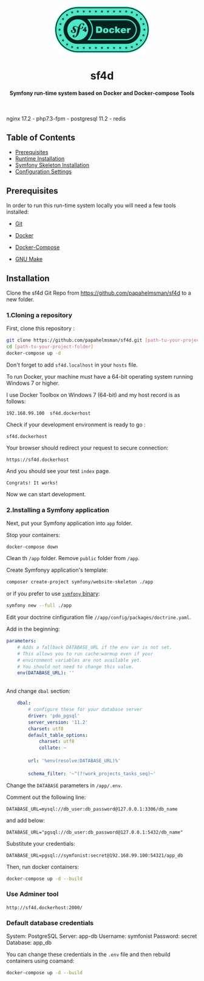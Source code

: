 <p align="center"><img src="docs/assets/img/head_logo.svg" width="250"></p>

<h1 style="text-align:center;">sf4d </h1>
<h4 style="text-align:center;">Symfony run-time system based on Docker and Docker-compose Tools</h4>
</br>

nginx 17.2 - php7.3-fpm - postgresql 11.2 - redis


## Table of Contents

 * [Prerequisites](#Prerequisites)
 * [Runtime Installation](#Installation)
 * [Symfony Skeleton Installation](#Installation)
 * [Configuration Settings](#Congif)

## Prerequisites

In order to run this run-time system locally you will need a few tools installed:

  * [Git](https://git-scm.com/downloads)

  * [Docker](https://docs.docker.com/install/) 
  
  * [Docker-Compose](https://getcomposer.org/)
  
  * [GNU Make](https://getcomposer.org/) 
  
        

## Installation

Clone the sf4d Git Repo from https://github.com/papahelmsman/sf4d to a new folder.


### 1.Cloning a repository

First, clone this repository :

``` bash
git clone https://github.com/papahelmsman/sf4d.git [path-tu-your-project-folder]
cd [path-tu-your-project-folder]
docker-compose up -d
```

Don't forget to add `sf4d.localhost` in your `hosts` file.

To run Docker, your machine must have a 64-bit operating system running Windows 7 or higher.

I use Docker Toolbox on Windows 7 (64-bit) and my host record is as follows:

```
192.168.99.100  sf4d.dockerhost
```

Check if your development environment is ready to go :

``` http request
sf4d.dockerhost
```

Your browser should redirect your request to secure connection:

``` http request
https://sf4d.dockerhost
```

And you should see your test `index` page.

```
Congrats! It works!
```

Now we can start development.

### 2.Installing a Symfony application

Next, put your Symfony application into `app` folder.

Stop your containers:

```
docker-compose down
```

Clean th `/app` folder. Remove `public` folder from `/app`.

Create Symfonyy application's template:

``` bash
composer create-project symfony/website-skeleton ./app
```

or if you prefer to use [`symfony` binary](https://symfony.com/download):

``` bash
symfony new --full ./app
```


Edit your doctrine cinfiguration file `//app/config/packages/doctrine.yaml`.

Add in the beginning:

``` yaml
parameters:
    # Adds a fallback DATABASE_URL if the env var is not set.
    # This allows you to run cache:warmup even if your
    # environment variables are not available yet.
    # You should not need to change this value.
    env(DATABASE_URL): ''
    
```

And change `dbal` section:

``` yaml
    dbal:
        # configure these for your database server
        driver: 'pdo_pgsql'
        server_version: '11.2'
        charset: utf8
        default_table_options:
            charset: utf8
            collate: ~

        url: '%env(resolve:DATABASE_URL)%'

        schema_filter: '~^(?!work_projects_tasks_seq)~'
```

Change the `DATABASE` parameters in `/app/.env`.

Comment out the following line:

``` dotenv
DATABASE_URL=mysql://db_user:db_password@127.0.0.1:3306/db_name
```

and add below:

``` dotenv
DATABASE_URL="pgsql://db_user:db_password@127.0.0.1:5432/db_name"
```
Substitute your credentials:

``` dotenv
DATABASE_URL=pgsql://symfonist:secret@192.168.99.100:54321/app_db
```


Then, run docker containers:

```bash
docker-compose up -d --build
```

### Use Adminer tool

``` http request
http://sf4d.dockerhost:2000/
```

### Default database credentials

System:     PostgreSQL
Server:     app-db
Username:   symfonist
Password:   secret
Database:   app_db 

You can change these credentials in the `.env` file and then rebuild containers using coamand:

``` bash
docker-compose up -d --build
```
